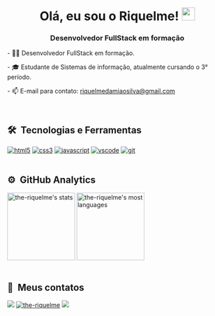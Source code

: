 <h1 align="center">Olá, eu sou o Riquelme! <img src="https://raw.githubusercontent.com/iampavangandhi/iampavangandhi/master/gifs/Hi.gif" width="30px"></h1>
 
<h3 = align="center"> Desenvolvedor FullStack em formação </h3>
<div style="display: inline_block"  >
<p> - 👨‍💻 Desenvolvedor FullStack em formação. </p>
<p> - 🎓  Estudante de Sistemas de informação, atualmente cursando o 3° período. </p>
<p> - 📫 E-mail para contato: <a href="mailto:riquelmedamiaosilva@gmail.com">riquelmedamiaosilva@gmail.com</a> </p>
</div>
 
<br>
 
## 🛠 &nbsp;Tecnologias e Ferramentas
  
<div align="left" style="display: inline_block" > 
    <a href="https://www.w3schools.com/html/default.asp" target="_blank"><img src="https://img.shields.io/badge/HTML5-E34F26?style=for-the-badge&logo=html5&logoColor=white" alt="html5"/></a>
    <a href="https://www.w3schools.com/css/" target="_blank"><img src="https://img.shields.io/badge/CSS3-1572B6?style=for-the-badge&logo=css3&logoColor=white" alt="css3"/></a>
    <a href="https://developer.mozilla.org/en-US/docs/Web/JavaScript" target="_blank"><img src="https://img.shields.io/badge/JavaScript-F7DF1E?style=for-the-badge&logo=javascript&logoColor=black" alt="javascript"/></a>
    <a href="https://code.visualstudio.com/" target="_blank"><img src="https://img.shields.io/badge/VSCode-333333?style=for-the-badge&logo=Visual%20Studio%20Code&logoColor=21A4F1" alt="vscode"/></a>
    <a href="https://git-scm.com/" target="_blank"><img src="https://img.shields.io/badge/GIT-E44C30?style=for-the-badge&logo=git&logoColor=white" alt="git"/></a>
</div>

<br>

## ⚙️ &nbsp;GitHub Analytics

<div align="left">
   <img height="155px" src="https://github-readme-stats.vercel.app/api?username=the-riquelme&show_icons=true&theme=vision-friendly-dark" alt="the-riquelme's stats"/>
   <img height="155px"src="https://github-readme-stats.vercel.app/api/top-langs/?username=the-riquelme&layout=compact&theme=vision-friendly-dark" alt="the-riquelme's most languages"/>
</div>

<br>

## :iphone: &nbsp;Meus contatos

<div lign="left" style="display: inline_block" >
     <a href="https://www.linkedin.com/in/riquelme-damiao-silva/" target="_blank"><img src="https://img.shields.io/badge/-LinkedIn-%230077B5?style=for-the-badge&logo=linkedin&logoColor=white" target="_blank"></a>
     <a href="https://www.instagram.com/the_riquelme_/" target="_blank"><img src="https://img.shields.io/badge/Instagram-E4405F?style=for-the-badge&logo=instagram&logoColor=white" alt="the-riquelme"/></a>
     <a href="mailto:riquelmedamiaosilva@gmail.com"><img src="https://img.shields.io/badge/gmail-D14836?&style=for-the-badge&logo=gmail&logoColor=white&link=mailto:mateusaraujo996@gmail.com"></a>
</div>
